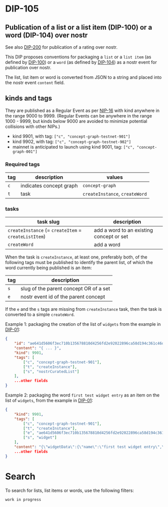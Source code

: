 DIP-105
======

Publication of a list or a list item (DIP-100) or a word (DIP-104) over nostr
------------------------------

See also [DIP-200](../conceptGraph/200.md) for publication of a rating over nostr.

This DIP proposes conventions for packaging a `list` or a `list item` (as defined by [DIP-100](100.md)) or a `word` (as defined by [DIP-104](104.md)) as a nostr event for publication over nostr.

The list, list item or word is converted from JSON to a string and placed into the nostr event `content` field.

## kinds and tags

They are published as a Regular Event as per [NIP-16](https://github.com/nostr-protocol/nips/blob/master/16.md) with kind anywhere in the range 9000 to 9999. (Regular Events can be anywhere in the range 1000 - 9999, but kinds below 9000 are avoided to minimize potential collisions with other NIPs.)

- kind 9901, with tag: `["c", "concept-graph-testnet-901"]`
- kind 9902, with tag: `["c", "concept-graph-testnet-902"]`
- mainnet is anticipated to launch using kind 9001, tag: `["c", "concept-graph-001"]`

### Required tags

| tag            | description                      | values |
| ---------------- | -------------------------------- | -------|
| `c`              | indicates concept graph          | `concept-graph` |
| `t`              |  task | `createInstance`, `createWord` |

### tasks

| task slug            | description                      |
| ---------------- | -------------------------------- |
| `createInstance` (= `createItem` = `createListItem`)  | add a word to an existing concept or set |
| `createWord` | add a word |

When the task is `createInstance`, at least one, preferably both, of the following tags must be published to identify the parent list, of which the word currently being published is an item:

| tag            | description                      |
| ---------------- | -------------------------------- |
| `s`              | slug of the parent concept OR of a set  |
| `e`              |  nostr event id of the parent concept |

If the `e` and the `s` tags are missing from `createInstance` task, then the task is converted to a simple `createWord`.

Example 1: packaging the creation of the list of `widgets` from the example in [DIP-01](../01.md):

```json
{
    "id": "ae641d5606f3ec710b135678810d4256fd2e92022896ca58d194c361c46d81f9",
    "content": "{ ... }",
    "kind": 9901,
    "tags": [
        ["c", "concept-graph-testnet-901"],
        ["t", "createInstance"],
        ["s", "nostrCuratedList"]
    ],
    ...other fields
}
```

Example 2: packaging the word `first test widget entry` as an item on the list of `widgets`, from the example in [DIP-01](../01.md):

```json
{
    "kind": 9901,
    "tags": [
        ["c", "concept-graph-testnet-901"],
        ["t", "createInstance"],
        ["e", "ae641d5606f3ec710b135678810d4256fd2e92022896ca58d194c361c46d81f9"],
        ["s", "widget"]
    ],
    "content": "{\"widgetData\":{\"name\":\"first test widget entry\",\"slug\":\"firstTestWidgetEntry\",\"description\":\"a sample entry to the list of widgets\"}}",
    ...other fields
}
```

# Search

To search for lists, list items or words, use the following filters:

```
work in progress
```


